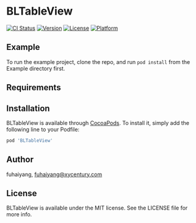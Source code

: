# BLTableView

[![CI Status](https://img.shields.io/travis/fuhaiyang/BLTableView.svg?style=flat)](https://travis-ci.org/fuhaiyang/BLTableView)
[![Version](https://img.shields.io/cocoapods/v/BLTableView.svg?style=flat)](https://cocoapods.org/pods/BLTableView)
[![License](https://img.shields.io/cocoapods/l/BLTableView.svg?style=flat)](https://cocoapods.org/pods/BLTableView)
[![Platform](https://img.shields.io/cocoapods/p/BLTableView.svg?style=flat)](https://cocoapods.org/pods/BLTableView)

## Example

To run the example project, clone the repo, and run `pod install` from the Example directory first.

## Requirements

## Installation

BLTableView is available through [CocoaPods](https://cocoapods.org). To install
it, simply add the following line to your Podfile:

```ruby
pod 'BLTableView'
```

## Author

fuhaiyang, fuhaiyang@xycentury.com

## License

BLTableView is available under the MIT license. See the LICENSE file for more info.
